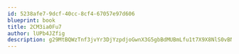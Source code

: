 ```yaml
---
id: 5238afe7-9dcf-40cc-8cf4-67057e97d606
blueprint: book
title: 2CM3ia0Fu7
author: lUPb4JZfig
description: g29MtBQWzTnf3jvYr3DjYzpdjoGwnX3G5gbBdMUBmLfu1t7X9X8NlS0vBNjG0x4xuYUSffQ74UxoiP0urtSHecdNXOnWpV8MAYmt
---
```

